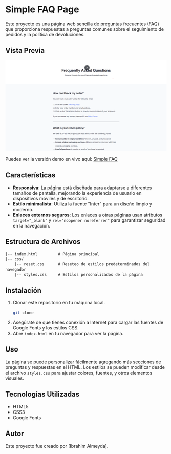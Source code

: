 # Simple FAQ Page

Este proyecto es una página web sencilla de preguntas frecuentes (FAQ) que proporciona respuestas a preguntas comunes sobre el seguimiento de pedidos y la política de devoluciones.

## Vista Previa

![Captura del Proyecto](./img/desktop-preview.png)

Puedes ver la versión demo en vivo aquí: [Simple FAQ](https://ibrahim-003.github.io/Testimonial-Page/)

## Características

- **Responsiva**: La página está diseñada para adaptarse a diferentes tamaños de pantalla, mejorando la experiencia de usuario en dispositivos móviles y de escritorio.
- **Estilo minimalista**: Utiliza la fuente "Inter" para un diseño limpio y moderno.
- **Enlaces externos seguros**: Los enlaces a otras páginas usan atributos `target="_blank"` y `rel="noopener noreferrer"` para garantizar seguridad en la navegación.

## Estructura de Archivos

```
|-- index.html         # Página principal
|-- css/
    |-- reset.css      # Reseteo de estilos predeterminados del navegador
    |-- styles.css     # Estilos personalizados de la página
```

## Instalación

1. Clonar este repositorio en tu máquina local.
   ```bash
   git clone 
   ```
2. Asegúrate de que tienes conexión a Internet para cargar las fuentes de Google Fonts y los estilos CSS.
3. Abre `index.html` en tu navegador para ver la página.


## Uso

La página se puede personalizar fácilmente agregando más secciones de preguntas y respuestas en el HTML. Los estilos se pueden modificar desde el archivo `styles.css` para ajustar colores, fuentes, y otros elementos visuales.

## Tecnologías Utilizadas

- HTML5
- CSS3
- Google Fonts

## Autor

Este proyecto fue creado por [Ibrahim Almeyda].
